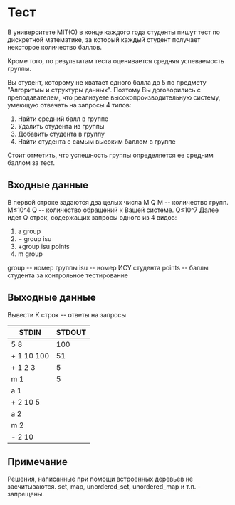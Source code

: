 # Тест
В университете MIT(O) в конце каждого года студенты пишут тест по дискретной математике, за который каждый студент получает некоторое количество баллов.

Кроме того, по результатам теста оценивается средняя успеваемость группы.

Вы студент, которому не хватает одного балла до 5 по предмету "Алгоритмы и структуры данных". Поэтому Вы договорились с преподавателем, что реализуете высокопроизводительную систему, умеющую отвечать на запросы 4 типов:
1) Найти средний балл в группе
2) Удалить студента из группы
3) Добавить студента в группу
4) Найти студента с самым высоким баллом в группе

Стоит отметить, что успешность группы определяется ее средним баллом за тест.

## Входные данные

В первой строке задаются два целых числа 
M Q
M -- количество групп. 
M≤10^4
Q -- количество обращений к Вашей системе. 
Q≤10^7
Далее идет Q строк, содержащих запросы одного из 4 видов:

1) a group
2) − group isu
3) +group isu points
4) m group

group -- номер группы
isu -- номер ИСУ студента
points -- баллы студента за контрольное тестирование

## Выходные данные

Вывести K строк -- ответы на запросы

|STDIN|STDOUT|
|-----|------|
|5 8|100|
|+ 1 10 100|51|
|+ 1 2 3|5|
|m 1|5|
|a 1||
|+ 2 10 5||
|a 2||
|m 2||
|- 2 10||

## Примечание

Решения, написанные при помощи встроенных деревьев не засчитываются. set, map, unordered_set, unordered_map и т.п. - запрещены.